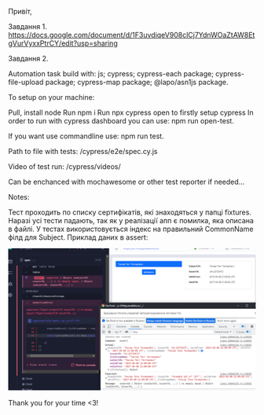Привіт,

Завдання 1. https://docs.google.com/document/d/1F3uvdiqeV908clCj7YdnWOaZtAW8EtgVurVyxxPtrCY/edit?usp=sharing

Завдання 2.

Automation task build with:
js;
cypress;
cypress-each package;
cypress-file-upload package;
cypress-map package;
@lapo/asn1js package.

To setup on your machine:

Pull, install node
Run npm i
Run npx cypress open to firstly setup cypress
In order to run with cypress dashboard you can use: npm run open-test.

If you want use commandline use: npm run test.

Path to file with tests: /cypress/e2e/spec.cy.js

Video of test run: /cypress/videos/

Can be enchanced with mochawesome or other test reporter if needed...

Notes:

Тест проходить по списку сертифікатів, які знаходяться у папці fixtures. Наразі усі тести падають, так як у реалізації апп є помилка, яка описана в файлі. У тестах використовується індекс на правильний CommonName філд для Subject. Приклад даних в assert:

![Приклад](https://github.com/c4lifasecondary/TAXER_TEST_TASK/blob/master/cypress/screenshots/Приклад1.PNG?raw=true)

Thank you for your time <3!